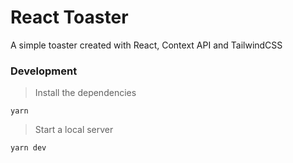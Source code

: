 # React Toaster

A simple toaster created with React, Context API and TailwindCSS

### Development

> Install the dependencies

```
yarn
```

> Start a local server

```
yarn dev
```
